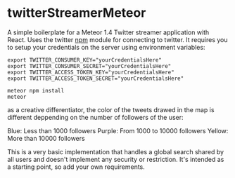 # twitterStreamerMeteor

A simple boilerplate for a Meteor 1.4 Twitter streamer application with React. Uses the twitter [npm](https://www.npmjs.com/package/twitter) module for connecting to twitter. It requires you to setup your credentials on the server using environment variables:

```
export TWITTER_CONSUMER_KEY="yourCredentialsHere"
export TWITTER_CONSUMER_SECRET="yourCredentialsHere"
export TWITTER_ACCESS_TOKEN_KEY="yourCredentialsHere"
export TWITTER_ACCESS_TOKEN_SECRET="yourCredentialsHere"

meteor npm install
meteor
```
as a creative differentiator, the color of the tweets drawed in the map is different deppending on the number of followers of the user:

Blue: Less than 1000 followers
Purple: From 1000 to 10000 followers
Yellow: More than 10000 followers 

This is a very basic implementation that handles a global search shared by all users and doesn't implement any security or restriction. It's intended as a starting point, so add your own requirements.

